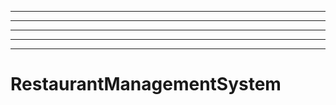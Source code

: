 --------------------------------------------------
----------------------------------------------------------------------------------------------------
----------------------------------------------------------------------------------------------------
----------------------------------------------------------------------------------------------------
----------------------------------------------------------------------------------------------------
# RestaurantManagementSystem
